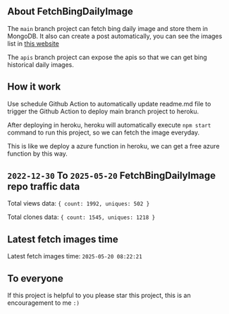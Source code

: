 ## About FetchBingDailyImage

The `main` branch project can fetch bing daily image and store them in MongoDB.
It also can create a post automatically, you can see the images list in [this website](https://oursalbum.netlify.app)

The `apis` branch project can expose the apis so that we can get bing historical daily images.

## How it work

Use schedule Github Action to automatically update readme.md file to trigger the Github Action to deploy main branch project to heroku.

After deploying in heroku, heroku will automatically execute `npm start` command to run this project, so we can fetch the image everyday.

This is like we deploy a azure function in heroku, we can get a free azure function by this way.

## `2022-12-30` To `2025-05-20` FetchBingDailyImage repo traffic data

Total views data: `{ count: 1992, uniques: 502 }`

Total clones data: `{ count: 1545, uniques: 1218 }`

## Latest fetch images time

Latest fetch images time: `2025-05-20 08:22:21`

## To everyone

If this project is helpful to you please star this project, this is an encouragement to me `:)`



